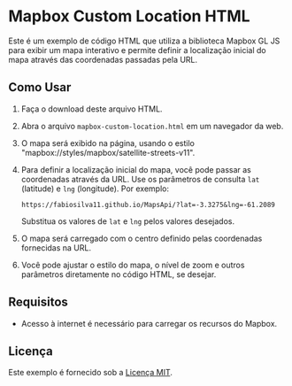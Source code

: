 # Mapbox Custom Location HTML

Este é um exemplo de código HTML que utiliza a biblioteca Mapbox GL JS para exibir um mapa interativo e permite definir a localização inicial do mapa através das coordenadas passadas pela URL.

## Como Usar

1. Faça o download deste arquivo HTML.

2. Abra o arquivo `mapbox-custom-location.html` em um navegador da web.

3. O mapa será exibido na página, usando o estilo "mapbox://styles/mapbox/satellite-streets-v11".

4. Para definir a localização inicial do mapa, você pode passar as coordenadas através da URL. Use os parâmetros de consulta `lat` (latitude) e `lng` (longitude). Por exemplo:

   ```
   https://fabiosilva11.github.io/MapsApi/?lat=-3.3275&lng=-61.2089
   ```

   Substitua os valores de `lat` e `lng` pelos valores desejados.

5. O mapa será carregado com o centro definido pelas coordenadas fornecidas na URL.

6. Você pode ajustar o estilo do mapa, o nível de zoom e outros parâmetros diretamente no código HTML, se desejar.

## Requisitos

- Acesso à internet é necessário para carregar os recursos do Mapbox.

## Licença

Este exemplo é fornecido sob a [Licença MIT](LICENSE).
